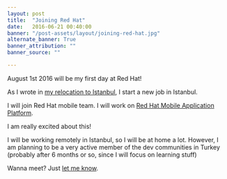 ```yaml
---
layout: post
title:  "Joining Red Hat"
date:   2016-06-21 00:40:00
banner: "/post-assets/layout/joining-red-hat.jpg"
alternate_banner: True
banner_attribution: ""
banner_source: ""

---
```


August 1st 2016 will be my first day at Red Hat!

<!--more-->

As I wrote in [my relocation to Istanbul](/miscposts/2016-06-07-relocating-back-to-istanbul.html), I start a new
job in Istanbul.

I will join Red Hat mobile team. I will work on
[Red Hat Mobile Application Platform](https://www.redhat.com/en/technologies/mobile/application-platform).


I am really excited about this!

I will be working remotely in Istanbul, so I will be at home a lot. However, I am planning to be a very
active member of the dev communities in Turkey (probably after 6 months or so, since I will focus on learning stuff)

Wanna meet? Just [let me know](https://twitter.com/aliok_tr).


